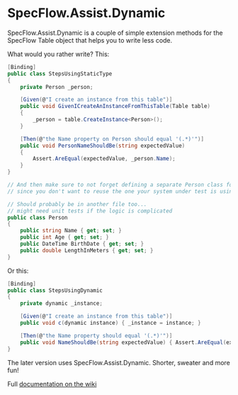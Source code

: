# SpecFlow.Assist.Dynamic

SpecFlow.Assist.Dynamic is a couple of simple extension methods for the SpecFlow Table object that helps you to write less code. 

What would you rather write? 
This:
```c#
[Binding]
public class StepsUsingStaticType
{
    private Person _person;

    [Given(@"I create an instance from this table")]
    public void GivenICreateAnInstanceFromThisTable(Table table)
    {
        _person = table.CreateInstance<Person>();
    }

    [Then(@"the Name property on Person should equal '(.*)'")]
    public void PersonNameShouldBe(string expectedValue)
    {
        Assert.AreEqual(expectedValue, _person.Name);
    }
}

// And then make sure to not forget defining a separate Person class for testing, 
// since you don't want to reuse the one your system under test is using - that's bad practice

// Should probably be in another file too...
// might need unit tests if the logic is complicated
public class Person
{
    public string Name { get; set; }
    public int Age { get; set; }
    public DateTime BirthDate { get; set; }
    public double LengthInMeters { get; set; }
}
```
    
Or this:  
```c#
[Binding]
public class StepsUsingDynamic
{
    private dynamic _instance;

    [Given(@"I create an instance from this table")]
    public void c(dynamic instance) { _instance = instance; }

    [Then(@"the Name property should equal '(.*)'")]
    public void NameShouldBe(string expectedValue) { Assert.AreEqual(expectedValue, _instance.Name);  }
}
```
The later version uses SpecFlow.Assist.Dynamic. Shorter, sweater and more fun!

Full [documentation on the wiki](https://github.com/marcusoftnet/SpecFlow.Assist.Dynamic/wiki/Documentation)
